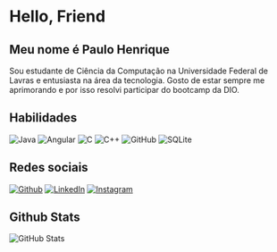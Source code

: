 # Hello, Friend 

## Meu nome é Paulo Henrique

Sou estudante de Ciência da Computação na Universidade Federal de Lavras e entusiasta na área da tecnologia. Gosto de estar sempre me aprimorando e por isso resolvi participar do bootcamp da DIO.

## Habilidades

![Java](https://img.shields.io/badge/java-%23ED8B00.svg?style=for-the-badge&logo=openjdk&logoColor=white)
![Angular](https://img.shields.io/badge/angular-%23DD0031.svg?style=for-the-badge&logo=angular&logoColor=white)
![C](https://img.shields.io/badge/c-%2300599C.svg?style=for-the-badge&logo=c&logoColor=white)
![C++](https://img.shields.io/badge/c++-%2300599C.svg?style=for-the-badge&logo=c%2B%2B&logoColor=white)
![GitHub](https://img.shields.io/badge/github-%23121011.svg?style=for-the-badge&logo=github&logoColor=white)
![SQLite](https://img.shields.io/badge/sqlite-%2307405e.svg?style=for-the-badge&logo=sqlite&logoColor=white)

## Redes sociais

[![Github](https://img.shields.io/badge/Github-357?style=for-the-badge&logo=Github&logoColor=fffff)](https://www.github.com/paulohenrique64)
[![LinkedIn](https://img.shields.io/badge/LinkedIn-357?style=for-the-badge&logo=linkedin&logoColor=ffff)](https://www.linkedin.com/in/paulo-henrique-218708281/)
[![Instagram](https://img.shields.io/badge/Instragram-357?style=for-the-badge&logo=Instagram&logoColor=ffff)](https://www.instagram.com/paulohenrique_64/)


## Github Stats
![GitHub Stats](https://github-readme-stats.vercel.app/api?username=paulohenrique64&theme=transparent&bg_color=000&border_color=000&show_icons=true&icon_color=30A3DC&title_color=E94D5F&text_color=FFFF00&hide_title=true&hide=stars)



